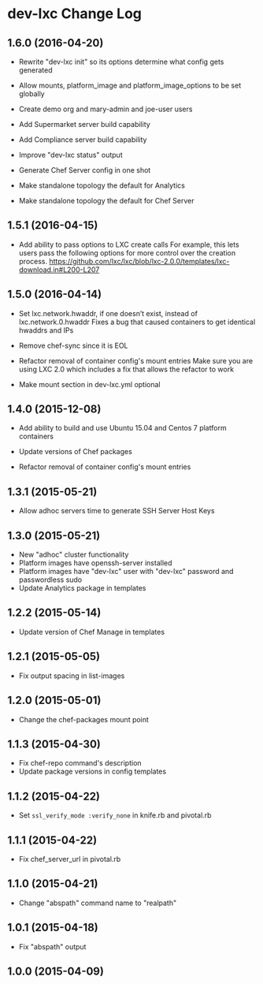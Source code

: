 # dev-lxc Change Log

## 1.6.0 (2016-04-20)

* Rewrite "dev-lxc init" so its options determine what config gets generated

* Allow mounts, platform_image and platform_image_options to be set globally

* Create demo org and mary-admin and joe-user users

* Add Supermarket server build capability

* Add Compliance server build capability

* Improve "dev-lxc status" output

* Generate Chef Server config in one shot

* Make standalone topology the default for Analytics

* Make standalone topology the default for Chef Server

## 1.5.1 (2016-04-15)

* Add ability to pass options to LXC create calls
  For example, this lets users pass the following options for more control over the creation process.
  https://github.com/lxc/lxc/blob/lxc-2.0.0/templates/lxc-download.in#L200-L207

## 1.5.0 (2016-04-14)

* Set lxc.network.hwaddr, if one doesn’t exist, instead of lxc.network.0.hwaddr
  Fixes a bug that caused containers to get identical hwaddrs and IPs

* Remove chef-sync since it is EOL

* Refactor removal of container config's mount entries
  Make sure you are using LXC 2.0 which includes a fix that allows the refactor to work

* Make mount section in dev-lxc.yml optional

## 1.4.0 (2015-12-08)

* Add ability to build and use Ubuntu 15.04 and Centos 7 platform containers

* Update versions of Chef packages

* Refactor removal of container config's mount entries

## 1.3.1 (2015-05-21)

* Allow adhoc servers time to generate SSH Server Host Keys

## 1.3.0 (2015-05-21)

* New "adhoc" cluster functionality
* Platform images have openssh-server installed
* Platform images have "dev-lxc" user with "dev-lxc" password and passwordless sudo
* Update Analytics package in templates

## 1.2.2 (2015-05-14)

* Update version of Chef Manage in templates

## 1.2.1 (2015-05-05)

* Fix output spacing in list-images

## 1.2.0 (2015-05-01)

* Change the chef-packages mount point

## 1.1.3 (2015-04-30)

* Fix chef-repo command's description
* Update package versions in config templates

## 1.1.2 (2015-04-22)

* Set `ssl_verify_mode :verify_none` in knife.rb and pivotal.rb

## 1.1.1 (2015-04-22)

* Fix chef_server_url in pivotal.rb

## 1.1.0 (2015-04-21)

* Change "abspath" command name to "realpath"

## 1.0.1 (2015-04-18)

* Fix "abspath" output

## 1.0.0 (2015-04-09)

